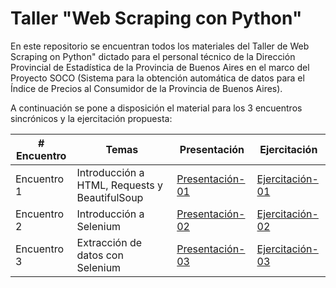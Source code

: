 # Taller "Web Scraping con Python"

En este repositorio se encuentran todos los materiales del Taller de Web Scraping on Python" dictado para el personal técnico de la Dirección Provincial de Estadística de la Provincia de Buenos Aires en el marco del Proyecto SOCO (Sistema para la obtención automática de datos para el Índice de Precios al Consumidor de la Provincia de Buenos Aires).

A continuación se pone a disposición el material para los 3 encuentros sincrónicos y la ejercitación propuesta:

| # Encuentro | Temas       | Presentación | Ejercitación |
|-------------|-------------|--------------|--------------|
| Encuentro 1 | Introducción a HTML, Requests y BeautifulSoup | [Presentación-01](https://docs.google.com/presentation/d/141ejreneeXM3VynC9v2ha-gk2iTR7Es58WTyjLCYLVU/edit?usp=sharing) | [Ejercitación-01](https://docs.google.com/document/d/14UBL2_nVPcEG-C2DHOWozuuXeJmK-VJkcWzj9NeB8qY/edit?usp=sharing) |
| Encuentro 2 | Introducción a Selenium | [Presentación-02](https://docs.google.com/presentation/d/1HWDJctHokTrECKJV0FvxTW0BL1qNipCUIkEKmQ3mWwk/edit?usp=sharing) | [Ejercitación-02](https://docs.google.com/document/d/1i978equKH64e6zf-7wpnvja1Gro3sOSrEH-EmSbfjYA/edit?usp=sharing) |
| Encuentro 3 | Extracción de datos con Selenium | [Presentación-03](https://docs.google.com/presentation/d/1CelXD9AZM3QgK5V75nGqIFJd9vCeA7vJ94gQlw5IrY8/edit?usp=sharing) | [Ejercitación-03](https://docs.google.com/document/d/1NJfSCzKDUQBr6926MdEcMRZB2p6mfs5aUDMaTUyLmYc/edit?usp=sharing) |

